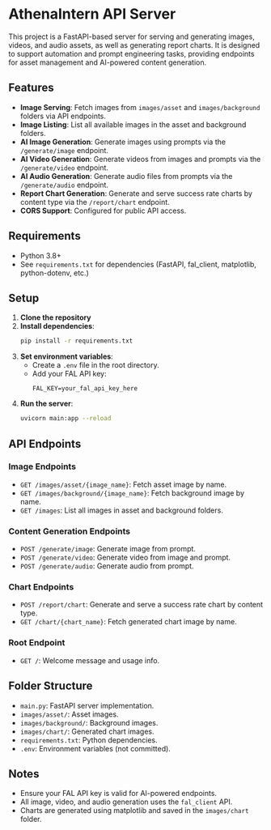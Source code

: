 # AthenaIntern API Server

This project is a FastAPI-based server for serving and generating images, videos, and audio assets, as well as generating report charts. It is designed to support automation and prompt engineering tasks, providing endpoints for asset management and AI-powered content generation.

## Features
- **Image Serving**: Fetch images from `images/asset` and `images/background` folders via API endpoints.
- **Image Listing**: List all available images in the asset and background folders.
- **AI Image Generation**: Generate images using prompts via the `/generate/image` endpoint.
- **AI Video Generation**: Generate videos from images and prompts via the `/generate/video` endpoint.
- **AI Audio Generation**: Generate audio files from prompts via the `/generate/audio` endpoint.
- **Report Chart Generation**: Generate and serve success rate charts by content type via the `/report/chart` endpoint.
- **CORS Support**: Configured for public API access.

## Requirements
- Python 3.8+
- See `requirements.txt` for dependencies (FastAPI, fal_client, matplotlib, python-dotenv, etc.)

## Setup
1. **Clone the repository**
2. **Install dependencies**:
   ```bash
   pip install -r requirements.txt
   ```
3. **Set environment variables**:
   - Create a `.env` file in the root directory.
   - Add your FAL API key:
     ```
     FAL_KEY=your_fal_api_key_here
     ```
4. **Run the server**:
   ```bash
   uvicorn main:app --reload
   ```

## API Endpoints
### Image Endpoints
- `GET /images/asset/{image_name}`: Fetch asset image by name.
- `GET /images/background/{image_name}`: Fetch background image by name.
- `GET /images`: List all images in asset and background folders.

### Content Generation Endpoints
- `POST /generate/image`: Generate image from prompt.
- `POST /generate/video`: Generate video from image and prompt.
- `POST /generate/audio`: Generate audio from prompt.

### Chart Endpoints
- `POST /report/chart`: Generate and serve a success rate chart by content type.
- `GET /chart/{chart_name}`: Fetch generated chart image by name.

### Root Endpoint
- `GET /`: Welcome message and usage info.

## Folder Structure
- `main.py`: FastAPI server implementation.
- `images/asset/`: Asset images.
- `images/background/`: Background images.
- `images/chart/`: Generated chart images.
- `requirements.txt`: Python dependencies.
- `.env`: Environment variables (not committed).

## Notes
- Ensure your FAL API key is valid for AI-powered endpoints.
- All image, video, and audio generation uses the `fal_client` API.
- Charts are generated using matplotlib and saved in the `images/chart` folder.